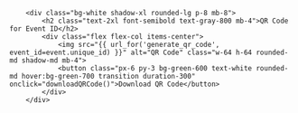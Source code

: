 <!-- QR Code Section -->
        <div class="bg-white shadow-xl rounded-lg p-8 mb-8">
            <h2 class="text-2xl font-semibold text-gray-800 mb-4">QR Code for Event ID</h2>
            <div class="flex flex-col items-center">
                <img src="{{ url_for('generate_qr_code', event_id=event.unique_id) }}" alt="QR Code" class="w-64 h-64 rounded-md shadow-md mb-4">
                <button class="px-6 py-3 bg-green-600 text-white rounded-md hover:bg-green-700 transition duration-300" onclick="downloadQRCode()">Download QR Code</button>
            </div>
        </div>